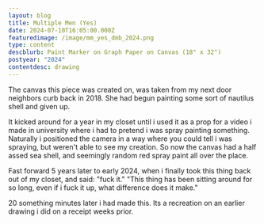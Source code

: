 ```yaml
---
layout: blog
title: Multiple Men (Yes)
date: 2024-07-10T16:05:00.000Z
featuredimage: /image/mm_yes_dmb_2024.png
type: content
descblurb: Paint Marker on Graph Paper on Canvas (18" x 32")
postyear: "2024"
contentdesc: drawing
---
```

The canvas this piece was created on, was taken from my next door neighbors curb back in 2018. She had begun painting some sort of nautilus shell and given up. 

It kicked around for a year in my closet until i used it as a prop for a video i made in university where i had to pretend i was spray painting something. Naturally i positioned the camera in a way where you could tell i was spraying, but weren't able to see my creation. So now the canvas had a half assed sea shell, and seemingly random red spray paint all over the place.

Fast forward 5 years later to early 2024, when i finally took this thing back out of my closet, and said: "fuck it." "This thing has been sitting around for so long, even if i fuck it up, what difference does it make." 

20 something minutes later i had made this. Its a recreation on an earlier drawing i did on a receipt weeks prior.

